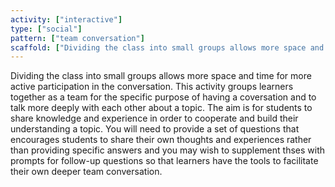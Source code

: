```yaml
---
activity: ["interactive"]
type: ["social"]
pattern: ["team conversation"]
scaffold: ["Dividing the class into small groups allows more space and time for more active participation in the conversation. This activity groups learners together as a team for the specific purpose of having a coversation and to talk more deeply with each other about a topic. The aim is for students to share knowledge and experience in order to cooperate and build their understanding a topic. You will need to provide a set of questions that encourages students to share their own thoughts and experiences rather than providing specific answers and you may wish to supplement thses with prompts for follow-up questions so that learners have the tools to facilitate their own deeper team conversation."]
---
```


Dividing the class into small groups allows more space and time for more active participation in the conversation. This activity groups learners together as a team for the specific purpose of having a coversation and to talk more deeply with each other about a topic. The aim is for students to share knowledge and experience in order to cooperate and build their understanding a topic. You will need to provide a set of questions that encourages students to share their own thoughts and experiences rather than providing specific answers and you may wish to supplement thses with prompts for follow-up questions so that learners have the tools to facilitate their own deeper team conversation.
